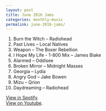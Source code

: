 ```yaml
---
layout: post
title: June 2016 Jams
categories: monthly-music
permalink: june-2016-jams/
---
```


1. Burn the Witch – Radiohead
2. Past Lives – Local Natives
3. Weapon – The Boxer Rebellion
4. I Hope My Life - 1-800 Mix – James Blake
5. Alarmed – Oddisee
6. Broken Mirror – Midnight Masses
7. Georgia – Lydia
8. Angry God – Jake Bowen
9. Mizu – Qrion
10. Daydreaming – Radiohead

[View in Spotify][spotify].  
[View on Youtube][youtube].

[spotify]: https://open.spotify.com/user/fred.hohman/playlist/16xxgkDIq7D9k4nLXCIsRj "View in Spotify."
[youtube]: https://www.youtube.com/playlist?list=PL7t4sFPlrvYXblzQLfb34A3mRxMM4CPp2 "View on Youtube."